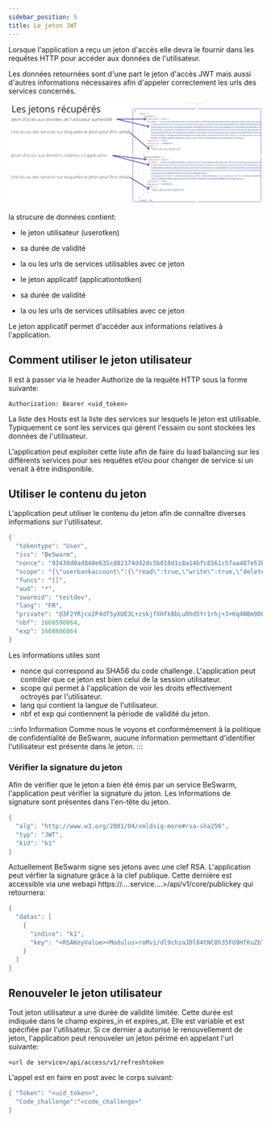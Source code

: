 ```yaml
---
sidebar_position: 5
title: Le jeton JWT
---
```


Lorsque l'application a reçu un jeton d'accès elle devra le fournir dans les requêtes HTTP pour accéder aux données de l'utilisateur.

Les données retournées sont d'une part le jeton d'accès JWT mais aussi d'autres informations nécessaires afin d'appeler correctement
les urls des services concernés.


![Jwt](img/jwt.png)

la strucure de données contient:
* le jeton utilisateur (userotken)
* sa durée de validité
* la ou les urls de services utilisables avec ce jeton

* le jeton applicatif (applicationtotken)
* sa durée de validité
* la ou les urls de services utilisables avec ce jeton

Le jeton applicatif permet d'accéder aux informations relatives à l'application.


## Comment utiliser le jeton utilisateur
Il est à passer via le header Authorize de la requête HTTP sous la forme suivante:
```
Authorization: Bearer <uid_token>
```

La liste des Hosts est la liste des services sur lesquels le jeton est utilisable.
Typiquement ce sont les services qui gèrent l'essaim ou sont stockées les données de l'utilisateur.

L'application peut exploiter cette liste afin de faire du load balancing sur les différents services pour ses requêtes
et/ou pour changer de service si un venait à être indisponible.

## Utiliser le contenu du jeton
L'application peut utiliser le contenu du jeton afin de connaître diverses informations sur l'utilisateur.
```csharp
{
  "tokentype": "User",
  "iss": "BeSwarm",
  "nonce": "93439d0ad840e635cd82374dd2dc5b010d1c8a14bfc8561c5faa487e53be51d",
  "scope": "{\"userbankaccount\":{\"read\":true,\"write\":true,\"delete\":false},\"userbankaccountsold\":{\"read\":true,\"write\":true,\"delete\":true},\"userbankaccounttransaction\":{\"read\":true,\"write\":true,\"delete\":true}}",
  "funcs": "[]",
  "aud": "*",
  "swarmid": "testdev",
  "lang": "FR",
  "private": "@3F2YRjco2P4df5yXUE3L+zskjfXHfkBbLu8hd5Yr1rhj+3+Kq4NBm9DQK1KXkdifKT4oxnkDlpJGd7yqFoeox/R/xqojHHLRFWMrGnpH38ajTDII4y/SzscdpDckNVGgnIEY2Hv2WI/otTTKTrY3MQMf0y+uZS1JwY3jFXLhMbHEDI4d0esoW8kI4QEzyMJm3GvtQTPmPk1Yon7bz1cbsqo/1Cw85Z7ABrdnv4sHqTdIKA5FeBb2ykRQDD2fmahCiOshkZ5bdKgGzw8Yj/AiGDHk++DM3BPKqNARK2nYa8Q0=",
  "nbf": 1668590864,
  "exp": 1668806864
}
```
Les informations utiles sont
* nonce qui correspond au SHA56 du code challenge. L'application peut contrôler que ce jeton est bien celui de la session utilisateur.
* scope qui permet à l'application de voir les droits effectivement octroyés par l'utilisateur.
* lang qui contient la langue de l'utilisateur.
* nbf et exp qui contiennent la période de validité du jeton.

:::info Information
Comme nous le voyons et conformémement à la politique de confidentialité de BeSwarm, aucune information permettant d'identifier
l'utilisateur est présente dans le jeton.
:::

### Vérifier la signature du jeton
Afin de vérifier que le jeton a bien été émis par un service BeSwarm, l'application peut vérifier la signature du jeton.
Les informations de signature sont présentes dans l'en-tête du jeton.
```csharp
{
  "alg": "http://www.w3.org/2001/04/xmldsig-more#rsa-sha256",
  "typ": "JWT",
  "kid": "k1"
}
```
Actuellement BeSwarm signe ses jetons avec une clef RSA.
L'application peut vérfier la signature grâce à la clef publique.
Cette dernière est accessible via une webapi
https://....service....>/api/v1/core/publickey
qui retournera:
```csharp
{
  "datas": [
    {
      "indice": "k1",
      "key": "<RSAKeyValue><Modulus>roMvi/dl9chzaJDl84tNC0h35FG9HfKuZbTKmbW9PWXIWV+wMlff14TK0ptp7mUDvOGhJl+M21fXWttLUC7gfYhOSQGgSrCi/hAxo440AwrNlydItOembtmxwq2c8K5Ssni9AVrZA2NpqU+3shnK31m9MA7AY5z8+6OYU+H8os2m20c7k2XQz4NBEB2cicRAOrnSgpJQ1dXOTR2rVAn0kFTmRywajPvd+z3W9B/rUuw4CmR17aKItJ2wMteiGB8FlIgTCV2I0CikdI0/prxn35UvGjByoz/zqYi/Z5rzdZ/SL7P9kj/lW5JW0pgt98hyn8rJpRCCQtHzCAxxflSkVw==</Modulus><Exponent>AQAB</Exponent></RSAKeyValue>"
    }
  ]
}
```


## Renouveler le jeton utilisateur
Tout jeton utilisateur a une durée de validité limitée. Cette durée est indiquée dans le champ expires_in et expires_at.
Elle est variable et est spécifiée par l'utilisateur.
Si ce dernier a autorisé le renouvellement de jeton, l'application peut renouveler un jeton périmé en appelant l'url suivante:

```
<url de service>/api/access/v1/refreshtoken
```



L'appel est en faire en post avec le corps suivant:
```csharp
{ "Token": "<uid_token>",
  "Code_challenge":"<code_challenge>"
}
```

